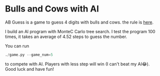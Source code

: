 # Bulls and Cows with AI
AB Guess is a game to guess 4 digits with bulls and cows.
the rule is [here](https://en.wikipedia.org/wiki/Bulls_and_Cows).

I build an AI program with MonteC Carlo tree search. I test the program 100 times, it takes an average of 4.52 steps to guess the number.

You can run 
```python
./game.py --game_num=5 
```
to compete with AI. Players with less step will win (I can't beat my AI😂).  Good luck and have fun!